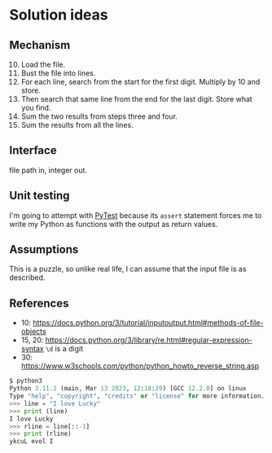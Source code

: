 # Solution ideas

## Mechanism

10. Load the file.
15. Bust the file into lines.
20. For each line, search from the start for the first digit. Multiply by 10 and store.
30. Then search that same line from the end for the last digit. Store what you find.
40. Sum the two results from steps three and four.
50. Sum the results from all the lines.

## Interface

file path in, integer out.

## Unit testing

I'm going to attempt with [PyTest](https://docs.pytest.org/en/7.4.x/) because its `assert` statement forces me to write my Python as functions with the output as return values.

## Assumptions

This is a puzzle, so unlike real life, I can assume that the input file is as described.

## References

- 10: https://docs.python.org/3/tutorial/inputoutput.html#methods-of-file-objects
- 15, 20: https://docs.python.org/3/library/re.html#regular-expression-syntax `\d` is a digit
- 30: https://www.w3schools.com/python/python_howto_reverse_string.asp
```Python
$ python3
Python 3.11.2 (main, Mar 13 2023, 12:18:29) [GCC 12.2.0] on linux
Type "help", "copyright", "credits" or "license" for more information.
>>> line = "I love Lucky"
>>> print (line)
I love Lucky
>>> rline = line[::-1]
>>> print (rline)
ykcuL evol I
```
